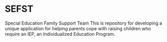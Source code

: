 # SEFST
Special Education Family Support Team
This is repository for developing a unique application for helping parents cope with raising children who require an IEP, an Individualized Education Program. 

